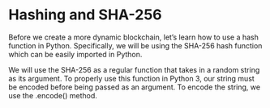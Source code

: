 # Hashing and SHA-256

Before we create a more dynamic blockchain, let’s learn how to use a hash function in Python. Specifically, we will be using the SHA-256 hash function which can be easily imported in Python.

We will use the SHA-256 as a regular function that takes in a random string as its argument. To properly use this function in Python 3, our string must be encoded before being passed as an argument. To encode the string, we use the .encode() method.
